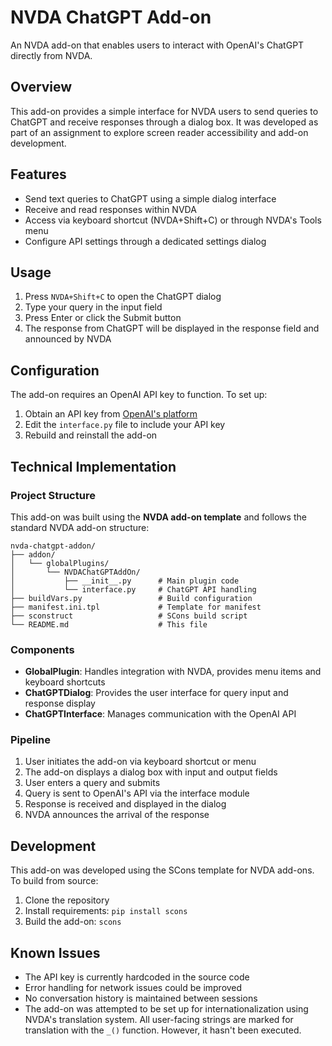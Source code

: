 # NVDA ChatGPT Add-on

An NVDA add-on that enables users to interact with OpenAI's ChatGPT directly from NVDA.

## Overview

This add-on provides a simple interface for NVDA users to send queries to ChatGPT and receive responses through a dialog box. It was developed as part of an assignment to explore screen reader accessibility and add-on development.

## Features

- Send text queries to ChatGPT using a simple dialog interface
- Receive and read responses within NVDA
- Access via keyboard shortcut (NVDA+Shift+C) or through NVDA's Tools menu
- Configure API settings through a dedicated settings dialog

## Usage

1. Press `NVDA+Shift+C` to open the ChatGPT dialog
2. Type your query in the input field
3. Press Enter or click the Submit button
4. The response from ChatGPT will be displayed in the response field and announced by NVDA

## Configuration

The add-on requires an OpenAI API key to function. To set up:

1. Obtain an API key from [OpenAI's platform](https://platform.openai.com/)
2. Edit the `interface.py` file to include your API key
3. Rebuild and reinstall the add-on

## Technical Implementation

### Project Structure

This add-on was built using the **NVDA add-on template** and follows the standard NVDA add-on structure:

```
nvda-chatgpt-addon/
├── addon/
│   └── globalPlugins/
│       └── NVDAChatGPTAddOn/
│           ├── __init__.py      # Main plugin code
│           └── interface.py     # ChatGPT API handling
├── buildVars.py                 # Build configuration
├── manifest.ini.tpl             # Template for manifest
├── sconstruct                   # SCons build script
└── README.md                    # This file
```

### Components

- **GlobalPlugin**: Handles integration with NVDA, provides menu items and keyboard shortcuts
- **ChatGPTDialog**: Provides the user interface for query input and response display
- **ChatGPTInterface**: Manages communication with the OpenAI API

### Pipeline

1. User initiates the add-on via keyboard shortcut or menu
2. The add-on displays a dialog box with input and output fields
3. User enters a query and submits
4. Query is sent to OpenAI's API via the interface module
5. Response is received and displayed in the dialog
6. NVDA announces the arrival of the response


## Development

This add-on was developed using the SCons template for NVDA add-ons. To build from source:

1. Clone the repository
2. Install requirements: `pip install scons`
3. Build the add-on: `scons`

## Known Issues

- The API key is currently hardcoded in the source code
- Error handling for network issues could be improved
- No conversation history is maintained between sessions
- The add-on was attempted to be set up for internationalization using NVDA's translation system. All user-facing strings are marked for translation with the `_()` function. However, it hasn't been executed.

